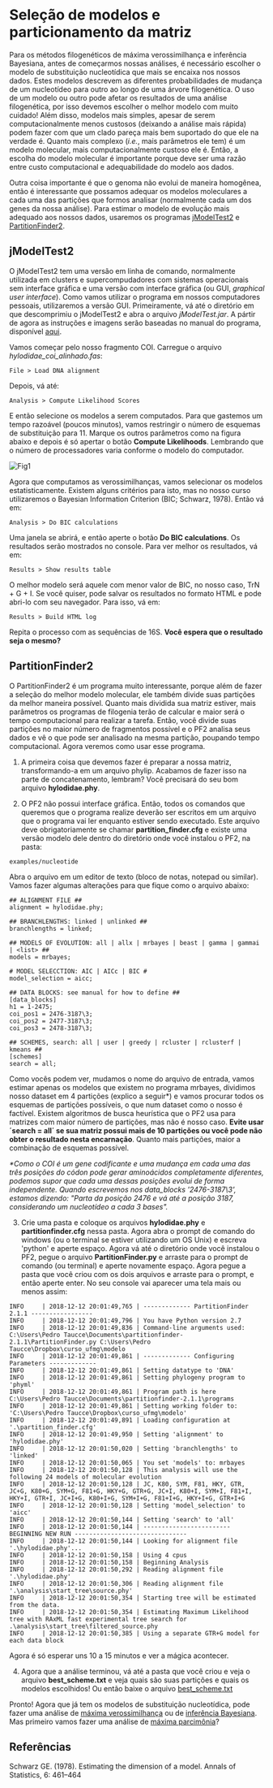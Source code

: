 # Seleção de modelos e particionamento da matriz

Para os métodos filogenéticos de máxima verossimilhança e inferência Bayesiana, antes de começarmos nossas análises, é necessário escolher o modelo de substituição nucleotídica que mais se encaixa nos nossos dados. Estes modelos descrevem as diferentes probabilidades de mudança de um nucleotídeo para outro ao longo de uma árvore filogenética. O uso de um modelo ou outro pode afetar os resultados de uma análise filogenética, por isso devemos escolher o melhor modelo com muito cuidado! Além disso, modelos mais simples, apesar de serem computacionalmente menos custosos (deixando a análise mais rápida) podem fazer com que um clado pareça mais bem suportado do que ele na verdade é. Quanto mais complexo (*i.e.*, mais parâmetros ele tem) é um modelo molecular, mais computacionalmente custoso ele é. Então, a escolha do modelo molecular é importante porque deve ser uma razão entre custo computacional e adequabilidade do modelo aos dados.

Outra coisa importante é que o genoma não evolui de maneira homogênea, então é interessante que possamos adequar os modelos moleculares a cada uma das partições que formos analisar (normalmente cada um dos genes da nossa análise). Para estimar o modelo de evolução mais adequado aos nossos dados, usaremos os programas [jModelTest2](https://github.com/ddarriba/jmodeltest2/releases) e [PartitionFinder2](https://github.com/brettc/partitionfinder/releases/tag/v2.1.1).

## jModelTest2

O jModelTest2 tem uma versão em linha de comando, normalmente utilizada em clusters e supercompudadores com sistemas operacionais sem interface gráfica e uma versão com interface gráfica (ou GUI, *graphical user interface*). Como vamos utilizar o programa em nossos computadores pessoais, utilizaremos a versão GUI. Primeiramente, vá até o diretório em que descomprimiu o jModelTest2 e abra o arquivo *jModelTest.jar*. A pártir de agora as instruções e imagens serão baseadas no manual do programa, disponível [aqui](https://github.com/ddarriba/jmodeltest2/files/157130/manual.pdf).

Vamos começar pelo nosso fragmento COI. Carregue o arquivo *hylodidae_coi_alinhado.fas*:
```
File > Load DNA alignment
```
Depois, vá até:
```
Analysis > Compute Likelihood Scores
```
E então selecione os modelos a serem computados. Para que gastemos um tempo razoável (poucos minutos), vamos restringir o número de esquemas de substituição para 11. Marque os outros parâmetros como na figura abaixo e depois é só apertar o botão **Compute Likelihoods**. Lembrando que o número de processadores varia conforme o modelo do computador.

![Fig1](https://github.com/pedrotaucce/filogenia/blob/master/figures/fig_01_model.png?raw=true)

Agora que computamos as verossimilhanças, vamos selecionar os modelos estatisticamente. Existem alguns critérios para isto, mas no nosso curso utilizaremos o Bayesian Information Criterion (BIC; Schwarz, 1978). Então vá em:
```
Analysis > Do BIC calculations
```
Uma janela se abrirá, e então aperte o botão **Do BIC calculations**. Os resultados serão mostrados no console. Para ver melhor os resultados, vá em:
```
Results > Show results table
```
O melhor modelo será aquele com menor valor de BIC, no nosso caso, TrN + G + I. Se você quiser, pode salvar os resultados no formato HTML e pode abri-lo com seu navegador. Para isso, vá em:
```
Results > Build HTML log
```
Repita o processo com as sequências de 16S. **Você espera que o resultado seja o mesmo?**

## PartitionFinder2

O PartitionFinder2 é um programa muito interessante, porque além de fazer a seleção do melhor modelo molecular, ele também divide suas partições da melhor maneira possível. Quanto mais dividida sua matriz estiver, mais parâmetros os programas de filogenia terão de calcular e maior será o tempo computacional para realizar a tarefa. Então, você divide suas partições no maior número de fragmentos possível e o PF2 analisa seus dados e vê o que pode ser analisado na mesma partição, poupando tempo computacional. Agora veremos como usar esse programa.

1) A primeira coisa que devemos fazer é preparar a nossa matriz, transformando-a em um arquivo phylip. Acabamos de fazer isso na parte de concatenamento, lembram? Você precisará do seu bom arquivo **hylodidae.phy**. 

2) O PF2 não possui interface gráfica. Então, todos os comandos que queremos que o programa realize deverão ser escritos em um arquivo que o programa vai ler enquanto estiver sendo executado. Este arquivo deve obrigatoriamente se chamar **partition_finder.cfg** e existe uma versão modelo dele dentro do diretório onde você instalou o PF2, na pasta:
```
examples/nucleotide
```
Abra o arquivo em um editor de texto (bloco de notas, notepad ou similar). Vamos fazer algumas alterações para que fique como o arquivo abaixo:
```
## ALIGNMENT FILE ##
alignment = hylodidae.phy;

## BRANCHLENGTHS: linked | unlinked ##
branchlengths = linked;

## MODELS OF EVOLUTION: all | allx | mrbayes | beast | gamma | gammai | <list> ##
models = mrbayes;

# MODEL SELECCTION: AIC | AICc | BIC #
model_selection = aicc;

## DATA BLOCKS: see manual for how to define ##
[data_blocks]
h1 = 1-2475;
coi_pos1 = 2476-3187\3;
coi_pos2 = 2477-3187\3;
coi_pos3 = 2478-3187\3;

## SCHEMES, search: all | user | greedy | rcluster | rclusterf | kmeans ##
[schemes]
search = all;
```
Como vocês podem ver, mudamos o nome do arquivo de entrada, vamos estimar apenas os modelos que existem no programa mrbayes, dividimos nosso dataset em 4 partições (explico a seguir\*) e vamos procurar todos os esquemas de partições possíveis, o que num dataset como o nosso é factível. Existem algoritmos de busca heurística que o PF2 usa para matrizes com maior número de partições, mas não é nosso caso. **Evite usar ´search = all´ se sua matriz possui mais de 10 partições ou você pode não obter o resultado nesta encarnação**. Quanto mais partições, maior a combinação de esquemas possível.

*\*Como o COI é um gene codificante e uma mudança em cada uma das três posições do códon pode gerar aminoácidos completamente diferentes, podemos supor que cada uma dessas posições evolui de forma independente. Quando escrevemos nos data_blocks '2476-3187\3', estamos dizendo: "Parta da posição 2476 e vá até a posição 3187, considerando um nucleotídeo a cada 3 bases".*


3) Crie uma pasta e coloque os arquivos **hylodidae.phy** e **partitionfinder.cfg** nessa pasta. Agora abra o prompt de comando do windows (ou o terminal se estiver utilizando um OS Unix) e escreva 'python' e aperte espaço. Agora vá até o diretório onde você instalou o PF2, pegue o arquivo **PartitionFinder.py** e arraste para o prompt de comando (ou terminal) e aperte novamente espaço. Agora pegue a pasta que você criou com os dois arquivos e arraste para o prompt, e então aperte enter. No seu console vai aparecer uma tela mais ou menos assim:
```
INFO     | 2018-12-12 20:01:49,765 | ------------- PartitionFinder 2.1.1 -----------------
INFO     | 2018-12-12 20:01:49,796 | You have Python version 2.7
INFO     | 2018-12-12 20:01:49,836 | Command-line arguments used: C:\Users\Pedro Taucce\Documents\partitionfinder-2.1.1\PartitionFinder.py C:\Users\Pedro Taucce\Dropbox\curso_ufmg\modelo
INFO     | 2018-12-12 20:01:49,861 | ------------- Configuring Parameters -------------
INFO     | 2018-12-12 20:01:49,861 | Setting datatype to 'DNA'
INFO     | 2018-12-12 20:01:49,861 | Setting phylogeny program to 'phyml'
INFO     | 2018-12-12 20:01:49,861 | Program path is here C:\Users\Pedro Taucce\Documents\partitionfinder-2.1.1\programs
INFO     | 2018-12-12 20:01:49,861 | Setting working folder to: 'C:\Users\Pedro Taucce\Dropbox\curso_ufmg\modelo'
INFO     | 2018-12-12 20:01:49,891 | Loading configuration at '.\partition_finder.cfg'
INFO     | 2018-12-12 20:01:49,950 | Setting 'alignment' to 'hylodidae.phy'
INFO     | 2018-12-12 20:01:50,020 | Setting 'branchlengths' to 'linked'
INFO     | 2018-12-12 20:01:50,065 | You set 'models' to: mrbayes
INFO     | 2018-12-12 20:01:50,128 | This analysis will use the following 24 models of molecular evolution
INFO     | 2018-12-12 20:01:50,128 | JC, K80, SYM, F81, HKY, GTR, JC+G, K80+G, SYM+G, F81+G, HKY+G, GTR+G, JC+I, K80+I, SYM+I, F81+I, HKY+I, GTR+I, JC+I+G, K80+I+G, SYM+I+G, F81+I+G, HKY+I+G, GTR+I+G
INFO     | 2018-12-12 20:01:50,128 | Setting 'model_selection' to 'aicc'
INFO     | 2018-12-12 20:01:50,144 | Setting 'search' to 'all'
INFO     | 2018-12-12 20:01:50,144 | ------------------------ BEGINNING NEW RUN -------------------------------
INFO     | 2018-12-12 20:01:50,144 | Looking for alignment file '.\hylodidae.phy'...
INFO     | 2018-12-12 20:01:50,158 | Using 4 cpus
INFO     | 2018-12-12 20:01:50,158 | Beginning Analysis
INFO     | 2018-12-12 20:01:50,292 | Reading alignment file '.\hylodidae.phy'
INFO     | 2018-12-12 20:01:50,306 | Reading alignment file '.\analysis\start_tree\source.phy'
INFO     | 2018-12-12 20:01:50,354 | Starting tree will be estimated from the data.
INFO     | 2018-12-12 20:01:50,354 | Estimating Maximum Likelihood tree with RAxML fast experimental tree search for .\analysis\start_tree\filtered_source.phy
INFO     | 2018-12-12 20:01:50,385 | Using a separate GTR+G model for each data block
```
Agora é só esperar uns 10 a 15 minutos e ver a mágica acontecer. 

4) Agora que a análise terminou, vá até a pasta que você criou e veja o arquivo **best_scheme.txt** e veja quais são suas partições e quais os modelos escolhidos! Ou então baixe o arquivo <a href="files/best_scheme.txt" download="best_scheme.txt">best_scheme.txt</a>

Pronto! Agora que já tem os modelos de substituição nucleotídica, pode fazer uma análise de [máxima verossimilhança](https://pedrotaucce.github.io/filogenia/verossimilhanca) ou de [inferência Bayesiana](https://pedrotaucce.github.io/filogenia/bayesiana). Mas primeiro vamos fazer uma análise de [máxima parcimônia](https://pedrotaucce.github.io/filogenia/parcimonia)?

## Referências

Schwarz GE. (1978). Estimating the dimension of a model. Annals of Statistics, 6: 461–464




